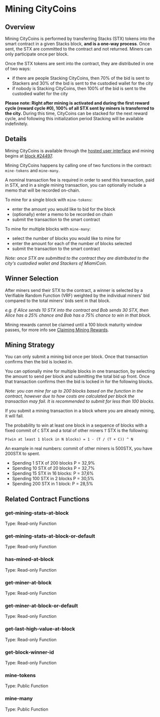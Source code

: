 # Mining CityCoins

## Overview

Mining CityCoins is performed by transferring Stacks \(STX\) tokens into the smart contract in a given Stacks block, **and is a one-way process**. Once sent, the STX are committed to the contract and not returned. Miners can only participate once per block.

Once the STX tokens are sent into the contract, they are distributed in one of two ways:

* if there are people Stacking CityCoins, then 70% of the bid is sent to Stackers and 30% of the bid is sent to the custodied wallet for the city
* if nobody is Stacking CityCoins, then 100% of the bid is sent to the custodied wallet for the city

‍**Please note: Right after mining is activated and during the first reward cycle \(reward cycle \#0\), 100% of all STX sent by miners is transferred to the city.** During this time, CityCoins can be stacked for the next reward cycle, and following this initialization period Stacking will be available indefinitely.

## Details

Mining CityCoins is available through the [hosted user interface](https://minemiamicoin.com) and mining begins at [block \#24497](https://explorer.stacks.co/blocks?chain=mainnet).

Mining CityCoins happens by calling one of two functions in the contract: `mine-tokens` and `mine-many`.

A nominal transaction fee is required in order to send this transaction, paid in STX, and in a single mining transaction, you can optionally include a memo that will be recorded on-chain.

To mine for a single block with `mine-tokens`:

* enter the amount you would like to bid for the block
* \(optionally\) enter a memo to be recorded on chain
* submit the transaction to the smart contract

To mine for multiple blocks  with `mine-many`:

* select the number of blocks you would like to mine for
* enter the amount for each of the number of blocks selected
* submit the transaction to the smart contract

_Note: once STX are submitted to the contract they are distributed to the city's custodied wallet and Stackers of MiamiCoin._

## **Winner Selection**

After miners send their STX to the contract, a winner is selected by a Verifiable Random Function \(VRF\) weighted by the individual miners' bid compared to the total miners' bids sent in that block.  
  
_e.g. if Alice sends 10 STX into the contract and Bob sends 30 STX, then Alice has a 25% chance and Bob has a 75% chance to win in that block._

Mining rewards cannot be claimed until a 100 block maturity window passes, for more info see [Claiming Mining Rewards](claiming-mining-rewards.md).

## **Mining Strategy**

You can only submit a mining bid once per block. Once that transaction confirms then the bid is locked in.

You can optionally mine for multiple blocks in one transaction, by selecting the amount to send per block and submitting the total bid up front. Once that transaction confirms then the bid is locked in for the following blocks.

_Note: you can mine for up to 200 blocks based on the function in the contract, however due to how costs are calculated per block the transaction may fail. It is recommended to submit for less than 100 blocks._

If you submit a mining transaction in a block where you are already mining, it will fail.

The probability to win at least one block in a sequence of blocks with a fixed commit of `C` STX and a total of other miners `T` STX is the following:

```
P(win at least 1 block in N blocks) = 1 - (T / (T + C)) ^ N
```

An example in real numbers: commit of other miners is 500STX, you have 200STX to spent. 
* Spending 1 STX of 200 blocks P = 32,9%
* Spending 10 STX of 20 blocks P = 32,7%
* Spending 15 STX in 16 blocks: P = 37,6%
* Spending 100 STX in 2 blocks P =  30,5%
* Spending 200 STX in 1 block:  P = 28,5%


## Related Contract Functions

### get-mining-stats-at-block

Type: Read-only Function

### get-mining-stats-at-block-or-default

Type: Read-only Function

### has-mined-at-block

Type: Read-only Function

### get-miner-at-block

Type: Read-only Function

### get-miner-at-block-or-default

Type: Read-only Function

### get-last-high-value-at-block

Type: Read-only Function

### get-block-winner-id

Type: Read-only Function

### mine-tokens

Type: Public Function

### mine-many

Type: Public Function



